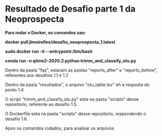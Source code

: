# Resultado de Desafio parte 1 da Neoprospecta

**Para rodar o Docker, os comandos sao:**

**docker pull jlmeirelles/desafio_neoprospecta_1:latest**

**sudo docker run -it --entrypoint /bin/bash**

**conda run -n qiime2-2020.2 python trimm_and_classify_otu.py**

Dentro da pasta "fqs", estaram as pastas "reports_after" e "reports_before", referentes aos desafios 1.1 e 1.2

Dentro da pasta "resultados", o arquivo "otu_table.tsv" eh a resposta do ponto 1.4


O script "trimm_and_classify_otu.py" esta na pasta "scripts" desse repositorio, referente ao desafio 1.5.

O Dockerfile esta na pasta "scripts" desse repositorio, respondendo o desafio 1.6.

Apos os comandos rodados, para analisar os arquivos 

